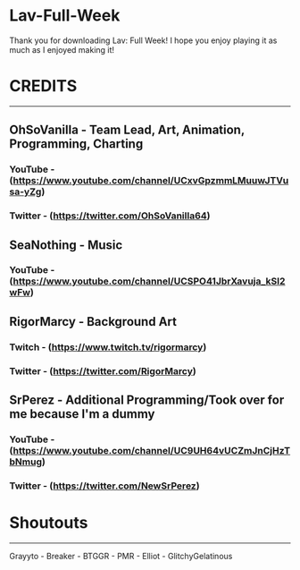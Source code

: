 # Lav-Full-Week
Thank you for downloading Lav: Full Week! I hope you enjoy playing it as much as I enjoyed making it!

# CREDITS
-----------------------------------
## OhSoVanilla - Team Lead, Art, Animation, Programming, Charting

### YouTube - (https://www.youtube.com/channel/UCxvGpzmmLMuuwJTVusa-yZg)
### Twitter - (https://twitter.com/OhSoVanilla64)

## SeaNothing - Music

### YouTube - (https://www.youtube.com/channel/UCSPO41JbrXavuja_kSl2wFw)

## RigorMarcy - Background Art
### Twitch - (https://www.twitch.tv/rigormarcy)
### Twitter - (https://twitter.com/RigorMarcy)

## SrPerez - Additional Programming/Took over for me because I'm a dummy
### YouTube - (https://www.youtube.com/channel/UC9UH64vUCZmJnCjHzTbNmug)
### Twitter - (https://twitter.com/NewSrPerez)

# Shoutouts
------------------------------------
Grayyto - Breaker - BTGGR - PMR - Elliot - GlitchyGelatinous
